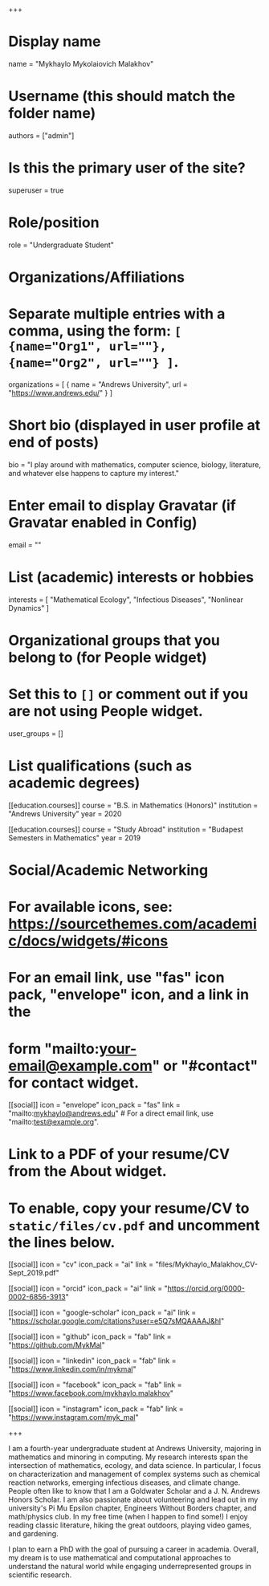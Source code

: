 +++
# Display name
name = "Mykhaylo Mykolaiovich Malakhov"

# Username (this should match the folder name)
authors = ["admin"]

# Is this the primary user of the site?
superuser = true

# Role/position
role = "Undergraduate Student"

# Organizations/Affiliations
#   Separate multiple entries with a comma, using the form: `[ {name="Org1", url=""}, {name="Org2", url=""} ]`.
organizations = [ { name = "Andrews University", url = "https://www.andrews.edu/" } ]

# Short bio (displayed in user profile at end of posts)
bio = "I play around with mathematics, computer science, biology, literature, and whatever else happens to capture my interest."

# Enter email to display Gravatar (if Gravatar enabled in Config)
email = ""

# List (academic) interests or hobbies
interests = [
  "Mathematical Ecology",
  "Infectious Diseases",
  "Nonlinear Dynamics"
]

# Organizational groups that you belong to (for People widget)
#   Set this to `[]` or comment out if you are not using People widget.
user_groups = []

# List qualifications (such as academic degrees)
[[education.courses]]
  course = "B.S. in Mathematics (Honors)"
  institution = "Andrews University"
  year = 2020

[[education.courses]]
  course = "Study Abroad"
  institution = "Budapest Semesters in Mathematics"
  year = 2019

# Social/Academic Networking
# For available icons, see: https://sourcethemes.com/academic/docs/widgets/#icons
#   For an email link, use "fas" icon pack, "envelope" icon, and a link in the
#   form "mailto:your-email@example.com" or "#contact" for contact widget.

[[social]]
  icon = "envelope"
  icon_pack = "fas"
  link = "mailto:mykhaylo@andrews.edu"  # For a direct email link, use "mailto:test@example.org".

# Link to a PDF of your resume/CV from the About widget.
# To enable, copy your resume/CV to `static/files/cv.pdf` and uncomment the lines below.
[[social]]
  icon = "cv"
  icon_pack = "ai"
  link = "files/Mykhaylo_Malakhov_CV-Sept_2019.pdf"

[[social]]
  icon = "orcid"
  icon_pack = "ai"
  link = "https://orcid.org/0000-0002-6856-3913"

[[social]]
  icon = "google-scholar"
  icon_pack = "ai"
  link = "https://scholar.google.com/citations?user=e5Q7sMQAAAAJ&hl"

[[social]]
  icon = "github"
  icon_pack = "fab"
  link = "https://github.com/MykMal"

[[social]]
  icon = "linkedin"
  icon_pack = "fab"
  link = "https://www.linkedin.com/in/mykmal"

[[social]]
  icon = "facebook"
  icon_pack = "fab"
  link = "https://www.facebook.com/mykhaylo.malakhov"

[[social]]
  icon = "instagram"
  icon_pack = "fab"
  link = "https://www.instagram.com/myk_mal"

+++

I am a fourth-year undergraduate student at Andrews University, majoring in mathematics and minoring in computing. My research interests span the intersection of mathematics, ecology, and data science. In particular, I focus on characterization and management of complex systems such as chemical reaction networks, emerging infectious diseases, and climate change. People often like to know that I am a Goldwater Scholar and a J. N. Andrews Honors Scholar. I am also passionate about volunteering and lead out in my university's Pi Mu Epsilon chapter, Engineers Without Borders chapter, and math/physics club. In my free time (when I happen to find some!) I enjoy reading classic literature, hiking the great outdoors, playing video games, and gardening.

I plan to earn a PhD with the goal of pursuing a career in academia. Overall, my dream is to use mathematical and computational approaches to understand the natural world while engaging underrepresented groups in scientific research.
